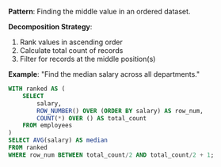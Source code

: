 **Pattern**: Finding the middle value in an ordered dataset.

**Decomposition Strategy**:

1. Rank values in ascending order
2. Calculate total count of records
3. Filter for records at the middle position(s)

**Example**: "Find the median salary across all departments."

```SQL
WITH ranked AS (
    SELECT
        salary,
        ROW_NUMBER() OVER (ORDER BY salary) AS row_num,
        COUNT(*) OVER () AS total_count
    FROM employees
)
SELECT AVG(salary) AS median
FROM ranked
WHERE row_num BETWEEN total_count/2 AND total_count/2 + 1;
```